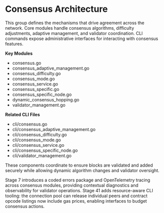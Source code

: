 # Consensus Architecture

This group defines the mechanisms that drive agreement across the network. Core modules handle consensus algorithms, difficulty adjustments, adaptive management, and validator coordination. CLI commands expose administrative interfaces for interacting with consensus features.

**Key Modules**
- consensus.go
- consensus_adaptive_management.go
- consensus_difficulty.go
- consensus_mode.go
- consensus_service.go
- consensus_specific.go
- consensus_specific_node.go
- dynamic_consensus_hopping.go
- validator_management.go

**Related CLI Files**
- cli/consensus.go
- cli/consensus_adaptive_management.go
- cli/consensus_difficulty.go
- cli/consensus_mode.go
- cli/consensus_service.go
- cli/consensus_specific_node.go
- cli/validator_management.go

These components coordinate to ensure blocks are validated and added securely while allowing dynamic algorithm changes and validator oversight.

Stage 7 introduces a coded errors package and OpenTelemetry tracing across consensus modules, providing contextual diagnostics and observability for validator operations.
Stage 41 adds resource-aware CLI tooling: the connection pool can release individual peers and contract opcode listings now include gas prices, enabling interfaces to budget consensus actions.
